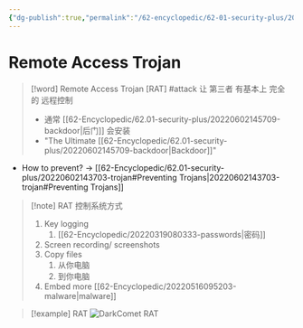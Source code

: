 ```yaml
---
{"dg-publish":true,"permalink":"/62-encyclopedic/62-01-security-plus/20220602150504-remote-access-trojan/","dgHomeLink":true,"dgPassFrontmatter":false}
---
```



# Remote Access Trojan

>[!word] Remote Access Trojan [RAT] #attack 
>让 第三者 有基本上 完全 的 远程控制 
> - 通常 [[62-Encyclopedic/62.01-security-plus/20220602145709-backdoor|后门]] 会安装
> - "The Ultimate [[62-Encyclopedic/62.01-security-plus/20220602145709-backdoor|Backdoor]]"

- How to prevent? -> [[62-Encyclopedic/62.01-security-plus/20220602143703-trojan#Preventing Trojans|20220602143703-trojan#Preventing Trojans]]

>[!note] RAT 控制系统方式
>1. Key logging 
>    1. [[62-Encyclopedic/20220319080333-passwords|密码]]
>2. Screen recording/ screenshots
>3. Copy files 
>    1. 从你电脑
>    2. 到你电脑
>4. Embed more [[62-Encyclopedic/20220516095203-malware|malware]] 

>[!example] RAT 
> ![DarkComet RAT](https://raw.githubusercontent.com/SheepYY039/PicGo-images/main/img/20220602151240.png?token=ANN6KINFO73HOSRTHAOSSJLCTBRSK)
